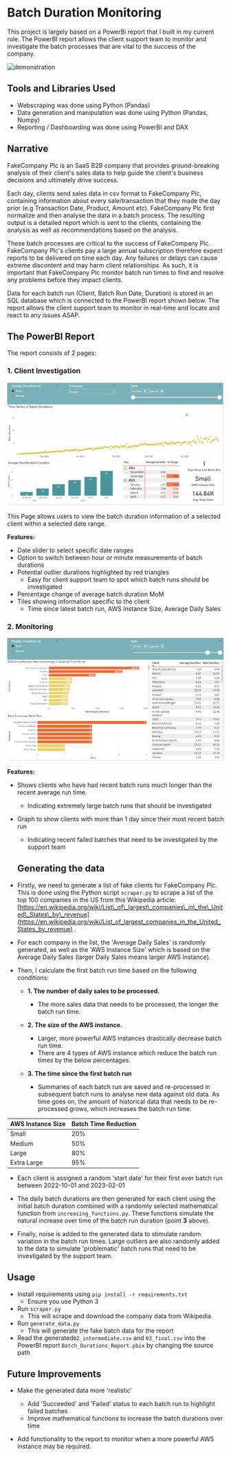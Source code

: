 # Batch Duration Monitoring

This project is largely based on a PowerBi report that I built in my current role. The PowerBI report allows the client support team to monitor and investigate the batch processes that are vital to the success of the company.

![demonstration](Demo/Demo.gif)

## Tools and Libraries Used

- Webscraping was done using Python (Pandas)
- Data generation and manipulation was done using Python (Pandas, Numpy)
- Reporting / Dashboarding was done using PowerBI and DAX

## Narrative

FakeCompany Plc is an SaaS B2B company that provides ground-breaking analysis of their client's sales data to help guide the client's business decisions and ultimately drive success.

Each day, clients send sales data in csv format to FakeCompany Plc, containing information about every sale/transaction that they made the day prior (e.g Transaction Date, Product, Amount etc). FakeCompany Plc first normalize and then analyse the data in a batch process. The resulting output is a detailed report which is sent to the clients, containing the analysis as well as recommendations based on the analysis.

These batch processes are critical to the success of FakeCompany Plc. FakeCompany Plc's clients pay a large annual subscription therefore expect reports to be delivered on time each day. Any failures or delays can cause extreme discontent and may harm client relationships. As such, it is important that FakeCompany Plc monitor batch run times to find and resolve any problems before they impact clients.

Data for each batch run (Client, Batch Run Date, Duration) is stored in an SQL database which is connected to the PowerBI report shown below. The report allows the client support team to monitor in real-time and locate and react to any issues ASAP.

## The PowerBI Report 

The report consists of 2 pages:

### 1. Client Investigation

![Client Investigation Page](Demo/client_investigation.PNG)

This Page allows users to view the batch duration information of a selected client within a selected date range.

**Features:**

- Date slider to select specific date ranges
- Option to switch between hour or minute measurements of batch durations
- Potential outlier durations highlighted by red triangles
  - Easy for client support team to spot which batch runs should be investigated
- Percentage change of average batch duration MoM
- Tiles showing information specific to the client
  - Time since latest batch run, AWS Instance Size, Average Daily Sales

### 2. Monitoring

![Monitoring Page](Demo/monitoring.PNG)

**Features:**

- Shows clients who have had recent batch runs much longer than the recent average run time.
  - Indicating extremely large batch runs that should be investigated
- Graph to show clients with more than 1 day since their most recent batch run
  - Indicating recent failed batches that need to be investigated by the support team

  ## Generating the data

- Firstly, we need to generate a list of fake clients for FakeCompany Plc. This is done using the Python script ```scraper.py``` to scrape a list of the top 100 companies in the US from this Wikipedia article: [https://en.wikipedia.org/wiki/List\_of\_largest\_companies\_in\_the\_United\_States\_by\_revenue](https://en.wikipedia.org/wiki/List_of_largest_companies_in_the_United_States_by_revenue) .

- For each company in the list, the 'Average Daily Sales' is randomly generated, as well as the 'AWS Instance Size' which is based on the Average Daily Sales (larger Daily Sales means larger AWS Instance). 

- Then, I calculate the first batch run time based on the following conditions: 

  - **1. The number of daily sales to be processed.**

    - The more sales data that needs to be processed, the longer the batch run time.

  - **2. The size of the AWS instance.**

    - Larger, more powerful AWS instances drastically decrease batch run time.
    - There are 4 types of AWS instance which reduce the batch run times by the below percentages. 

   - **3. The time since the first batch run**

     - Summaries of each batch run are saved and re-processed in subsequent batch runs to analyse new data against old data. As time goes on, the amount of historical data that needs to be re-processed grows, which increases the batch run time.

| AWS Instance Size      | Batch Time Reduction |
| ----------- | ----------- |
| Small      | 20%      |
| Medium   | 50%        |
| Large  | 80%       |
| Extra Large  | 95%       |


- Each client is assigned a random 'start date' for their first ever batch run between 2022-10-01 and 2023-02-01

- The daily batch durations are then generated for each client using the initial batch duration combined with a randomly selected mathematical function from ```increasing_functions.py```. These functions simulate the natural increase over time of the batch run duration (point **3** above).

- Finally, noise is added to the generated data to stimulate random variation in the batch run times. Large outliers are also randomly added to the data to simulate 'problematic' batch runs that need to be investigated by the support team. 


## Usage

- Install requirements using ```pip install -r requirements.txt```
  - Ensure you use Python 3
- Run ```scraper.py```
  - This will scrape and download the company data from Wikipedia
- Run ```generate_data.py```
  - This will generate the fake batch data for the report
- Read the generated```02_intermediate.csv``` and ```03_final.csv``` into the PowerBI report ```Batch_Durations_Report.pbix``` by changing the source path

## Future Improvements

- Make the generated data more 'realistic'
  - Add 'Succeeded' and 'Failed' status to each batch run to highlight failed batches
  - Improve mathematical functions to increase the batch durations over time

- Add functionality to the report to monitor when a more powerful AWS instance may be required. 
